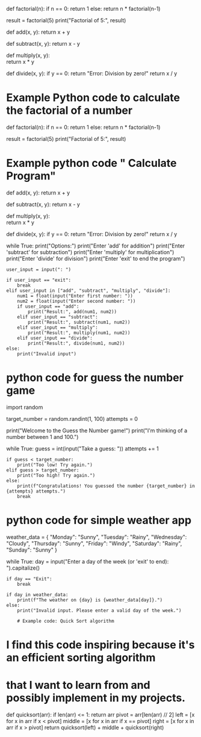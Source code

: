 def factorial(n):
    if n == 0:
        return 1
    else:
        return n * factorial(n-1)

result = factorial(5)
print("Factorial of 5:", result)

def add(x, y):
    return x + y

def subtract(x, y):
    return x - y

def multiply(x, y):    
    return x * y

def divide(x, y):
    if y == 0:
        return "Error: Division by zero!"
    return x / y
# Example Python code to calculate the factorial of a number
def factorial(n):
    if n == 0:
        return 1
    else:
        return n * factorial(n-1)

result = factorial(5)
print("Factorial of 5:", result)





# Example python code " Calculate Program" 
def add(x, y):
    return x + y

def subtract(x, y):
    return x - y

def multiply(x, y):    
    return x * y

def divide(x, y):
    if y == 0:
        return "Error: Division by zero!"
    return x / y

while True:
    print("Options:")
    print("Enter 'add' for addition")
    print("Enter 'subtract' for subtraction")
    print("Enter 'multiply' for multiplication")
    print("Enter 'divide' for division")
    print("Enter 'exit' to end the program")

    user_input = input(": ")

    if user_input == "exit":
        break
    elif user_input in ["add", "subtract", "multiply", "divide"]:
        num1 = float(input("Enter first number: "))
        num2 = float(input("Enter second number: "))
        if user_input == "add":
            print("Result:", add(num1, num2))
        elif user_input == "subtract":
            print("Result:", subtract(num1, num2))
        elif user_input == "multiply":
            print("Result:", multiply(num1, num2))
        elif user_input == "divide":
            print("Result:", divide(num1, num2))
    else:
        print("Invalid input")





# python code for guess the number game
import random

target_number = random.randint(1, 100)
attempts = 0

print("Welcome to the Guess the Number game!")
print("I'm thinking of a number between 1 and 100.")

while True:
    guess = int(input("Take a guess: "))
    attempts += 1

    if guess < target_number:
        print("Too low! Try again.")
    elif guess > target_number:
        print("Too high! Try again.")
    else:
        print(f"Congratulations! You guessed the number {target_number} in {attempts} attempts.")
        break




# python code for simple weather app
weather_data = {
    "Monday": "Sunny",
    "Tuesday": "Rainy",
    "Wednesday": "Cloudy",
    "Thursday": "Sunny",
    "Friday": "Windy",
    "Saturday": "Rainy",
    "Sunday": "Sunny"
}

while True:
    day = input("Enter a day of the week (or 'exit' to end): ").capitalize()

    if day == "Exit":
        break

    if day in weather_data:
        print(f"The weather on {day} is {weather_data[day]}.")
    else:
        print("Invalid input. Please enter a valid day of the week.")

        # Example code: Quick Sort algorithm
# I find this code inspiring because it's an efficient sorting algorithm
# that I want to learn from and possibly implement in my projects.
def quicksort(arr):
    if len(arr) <= 1:
        return arr
    pivot = arr[len(arr) // 2]
    left = [x for x in arr if x < pivot]
    middle = [x for x in arr if x == pivot]
    right = [x for x in arr if x > pivot]
    return quicksort(left) + middle + quicksort(right)

